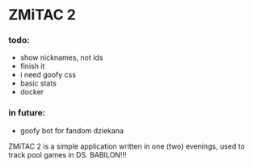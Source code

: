 # ZMiTAC 2

### todo:
- show nicknames, not ids
- finish it
- i need goofy css
- basic stats
- docker

### in future:
- goofy bot for fandom dziekana

ZMiTAC 2 is a simple application written in one (two) evenings, used to track pool games in DS. BABILON!!!